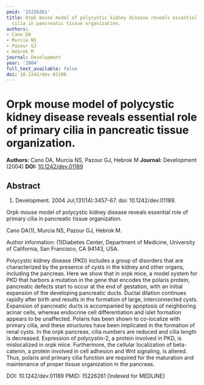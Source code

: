 ```yaml
---
pmid: '15226261'
title: Orpk mouse model of polycystic kidney disease reveals essential role of primary
  cilia in pancreatic tissue organization.
authors:
- Cano DA
- Murcia NS
- Pazour GJ
- Hebrok M
journal: Development
year: '2004'
full_text_available: false
doi: 10.1242/dev.01189
---
```


# Orpk mouse model of polycystic kidney disease reveals essential role of primary cilia in pancreatic tissue organization.
**Authors:** Cano DA, Murcia NS, Pazour GJ, Hebrok M
**Journal:** Development (2004)
**DOI:** [10.1242/dev.01189](https://doi.org/10.1242/dev.01189)

## Abstract

1. Development. 2004 Jul;131(14):3457-67. doi: 10.1242/dev.01189.

Orpk mouse model of polycystic kidney disease reveals essential role of primary 
cilia in pancreatic tissue organization.

Cano DA(1), Murcia NS, Pazour GJ, Hebrok M.

Author information:
(1)Diabetes Center, Department of Medicine, University of California, San 
Francisco, CA 94143, USA.

Polycystic kidney disease (PKD) includes a group of disorders that are 
characterized by the presence of cysts in the kidney and other organs, including 
the pancreas. Here we show that in orpk mice, a model system for PKD that 
harbors a mutation in the gene that encodes the polaris protein, pancreatic 
defects start to occur at the end of gestation, with an initial expansion of the 
developing pancreatic ducts. Ductal dilation continues rapidly after birth and 
results in the formation of large, interconnected cysts. Expansion of pancreatic 
ducts is accompanied by apoptosis of neighboring acinar cells, whereas endocrine 
cell differentiation and islet formation appears to be unaffected. Polaris has 
been shown to co-localize with primary cilia, and these structures have been 
implicated in the formation of renal cysts. In the orpk pancreas, cilia numbers 
are reduced and cilia length is decreased. Expression of polycystin-2, a protein 
involved in PKD, is mislocalized in orpk mice. Furthermore, the cellular 
localization of beta-catenin, a protein involved in cell adhesion and Wnt 
signaling, is altered. Thus, polaris and primary cilia function are required for 
the maturation and maintenance of proper tissue organization in the pancreas.

DOI: 10.1242/dev.01189
PMID: 15226261 [Indexed for MEDLINE]
